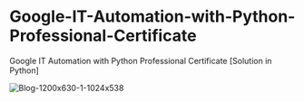 # Google-IT-Automation-with-Python-Professional-Certificate
Google IT Automation with Python Professional Certificate [Solution in Python]

![Blog-1200x630-1-1024x538](https://user-images.githubusercontent.com/71000042/218764305-58d8d0f2-3524-436f-ad17-dcd3e3782599.png)
